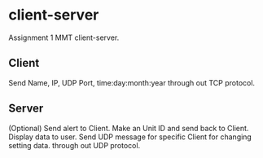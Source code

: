 # client-server
Assignment 1 MMT client-server.

## Client
Send Name, IP, UDP Port, time:day:month:year
through out TCP protocol.

## Server
(Optional) Send alert to Client.
Make an Unit ID and send back to Client.
Display data to user.
Send UDP message for specific Client for changing setting data.
through out UDP protocol.